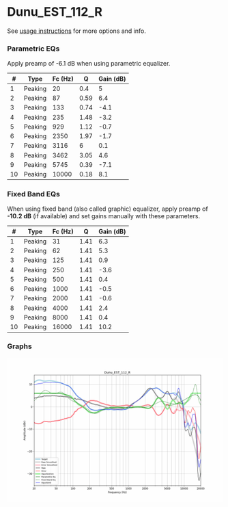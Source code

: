 # Dunu_EST_112_R
See [usage instructions](https://github.com/jaakkopasanen/AutoEq#usage) for more options and info.

### Parametric EQs
Apply preamp of -6.1 dB when using parametric equalizer.

|   # | Type    |   Fc (Hz) |    Q |   Gain (dB) |
|-----|---------|-----------|------|-------------|
|   1 | Peaking |        20 | 0.4  |         5   |
|   2 | Peaking |        87 | 0.59 |         6.4 |
|   3 | Peaking |       133 | 0.74 |        -4.1 |
|   4 | Peaking |       235 | 1.48 |        -3.2 |
|   5 | Peaking |       929 | 1.12 |        -0.7 |
|   6 | Peaking |      2350 | 1.97 |        -1.7 |
|   7 | Peaking |      3116 | 6    |         0.1 |
|   8 | Peaking |      3462 | 3.05 |         4.6 |
|   9 | Peaking |      5745 | 0.39 |        -7.1 |
|  10 | Peaking |     10000 | 0.18 |         8.1 |

### Fixed Band EQs
When using fixed band (also called graphic) equalizer, apply preamp of **-10.2 dB** (if available) and set gains manually with these parameters.

|   # | Type    |   Fc (Hz) |    Q |   Gain (dB) |
|-----|---------|-----------|------|-------------|
|   1 | Peaking |        31 | 1.41 |         6.3 |
|   2 | Peaking |        62 | 1.41 |         5.3 |
|   3 | Peaking |       125 | 1.41 |         0.9 |
|   4 | Peaking |       250 | 1.41 |        -3.6 |
|   5 | Peaking |       500 | 1.41 |         0.4 |
|   6 | Peaking |      1000 | 1.41 |        -0.5 |
|   7 | Peaking |      2000 | 1.41 |        -0.6 |
|   8 | Peaking |      4000 | 1.41 |         2.4 |
|   9 | Peaking |      8000 | 1.41 |         0.4 |
|  10 | Peaking |     16000 | 1.41 |        10.2 |

### Graphs
![](./Dunu_EST_112_R.png)
